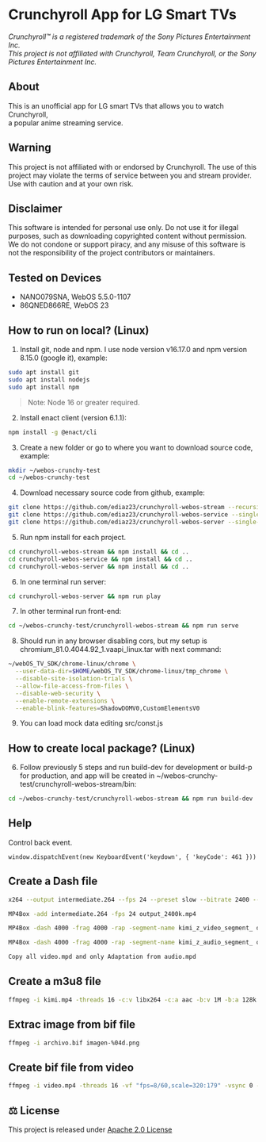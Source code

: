 # Crunchyroll App for LG Smart TVs

*Crunchyroll&trade; is a registered trademark of the Sony Pictures Entertainment Inc.\
This project is not affiliated with Crunchyroll, Team Crunchyroll, or the Sony Pictures Entertainment Inc.*


## About

This is an unofficial app for LG smart TVs that allows you to watch Crunchyroll,\
a popular anime streaming service.


## Warning

This project is not affiliated with or endorsed by Crunchyroll. The use of this project may violate 
the terms of service between you and stream provider. Use with caution and at your own risk.


## Disclaimer

This software is intended for personal use only. Do not use it for illegal purposes, such as downloading 
copyrighted content without permission. We do not condone or support piracy, and any misuse of this 
software is not the responsibility of the project contributors or maintainers.


## Tested on Devices

  - NANO079SNA, WebOS 5.5.0-1107
  - 86QNED866RE, WebOS 23


## How to run on local? (Linux)

1) Install git, node and npm. I use node version v16.17.0 and npm version 8.15.0 (google it), example:

```bash
sudo apt install git
sudo apt install nodejs
sudo apt install npm
```

>Note: Node 16 or greater required.

2) Install enact client (version 6.1.1):

```bash
npm install -g @enact/cli
```

3) Create a new folder or go to where you want to download source code, example:

```bash
mkdir ~/webos-crunchy-test
cd ~/webos-crunchy-test
```

4) Download necessary source code from github, example:

```bash
git clone https://github.com/ediaz23/crunchyroll-webos-stream --recursive --single-branch --branch=master --depth 3
git clone https://github.com/ediaz23/crunchyroll-webos-service --single-branch --branch=master --depth 3
git clone https://github.com/ediaz23/crunchyroll-webos-server --single-branch --branch=master --depth 3
```

5) Run npm install for each project.

```bash
cd crunchyroll-webos-stream && npm install && cd ..
cd crunchyroll-webos-service && npm install && cd ..
cd crunchyroll-webos-server && npm install && cd ..
```

6) In one terminal run server:

```bash
cd crunchyroll-webos-server && npm run play
```

7) In other terminal run front-end:

```bash
cd ~/webos-crunchy-test/crunchyroll-webos-stream && npm run serve
```

8) Should run in any browser disabling cors, but my setup is chromium_81.0.4044.92_1.vaapi_linux.tar
  with next command:

```bash
~/webOS_TV_SDK/chrome-linux/chrome \
  --user-data-dir=$HOME/webOS_TV_SDK/chrome-linux/tmp_chrome \
  --disable-site-isolation-trials \
  --allow-file-access-from-files \
  --disable-web-security \
  --enable-remote-extensions \
  --enable-blink-features=ShadowDOMV0,CustomElementsV0
```

9) You can load mock data editing src/const.js


## How to create local package? (Linux)

6) Follow previously 5 steps and run build-dev for development or build-p for production,
  and app will be created in ~/webos-crunchy-test/crunchyroll-webos-stream/bin:

```bash
cd ~/webos-crunchy-test/crunchyroll-webos-stream && npm run build-dev
```


## Help

Control back event.

```
window.dispatchEvent(new KeyboardEvent('keydown', { 'keyCode': 461 }))
```

## Create a Dash file

```bash
x264 --output intermediate.264 --fps 24 --preset slow --bitrate 2400 --vbv-maxrate 4800 --vbv-bufsize 9600 --min-keyint 48 --keyint 48 --scenecut 0 --no-scenecut --pass 1 --video-filter "resize:width=1280,height=720" inputvideo.mkv

MP4Box -add intermediate.264 -fps 24 output_2400k.mp4

MP4Box -dash 4000 -frag 4000 -rap -segment-name kimi_z_video_segment_ output_2400k.mp4

MP4Box -dash 4000 -frag 4000 -rap -segment-name kimi_z_audio_segment_ output_2400k.mp4#audio

Copy all video.mpd and only Adaptation from audio.mpd
```

## Create a m3u8 file

```bash
ffmpeg -i kimi.mp4 -threads 16 -c:v libx264 -c:a aac -b:v 1M -b:a 128k -flags +cgop -g 30 -hls_time 4 -hls_playlist_type vod -hls_segment_filename 'output_%03d.ts' -sn -f hls kimi.m3u8
```

## Extrac image from bif file

```bash
ffmpeg -i archivo.bif imagen-%04d.png
```

## Create bif file from video

```bash
ffmpeg -i video.mp4 -threads 16 -vf "fps=8/60,scale=320:179" -vsync 0 -f image2 imagen-%04d.jpg
```

## ⚖ License

This project is released under [Apache 2.0 License](LICENSE)
